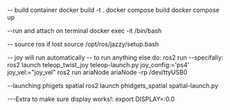 -- build container
docker build -t <name> .
docker compose build
docker compose up

--run and attach on terminal
docker exec -it <name> /bin/bash

-- source ros if lost
source /opt/ros/jazzy/setup.bash

-- joy will run automatically
-- to run anything else do:
ros2 run <packagename> <nodename>
--specifally:
ros2 launch teleop_twist_joy teleop-launch.py joy_config:='ps4' joy_vel:="joy_vel"
ros2 run ariaNode ariaNode -rp /dev/ttyUSB0


--launching phigets spatial
 ros2 launch phidgets_spatial spatial-launch.py


 ---Extra to make sure display works!:
 export DISPLAY=:0.0